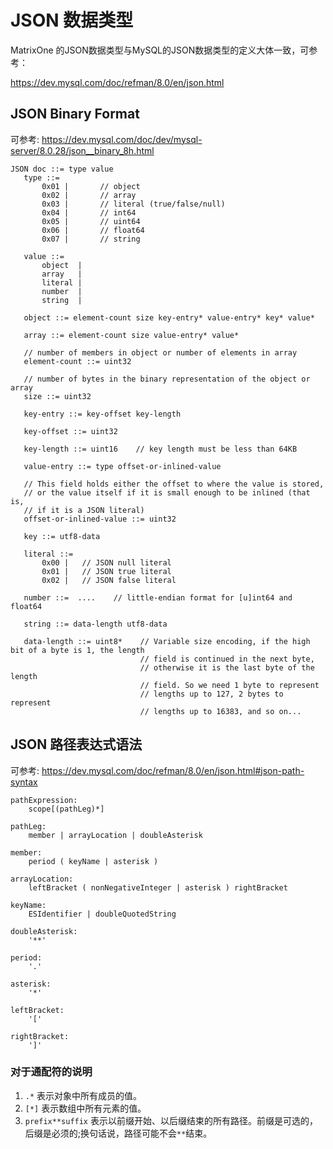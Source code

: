 # **JSON 数据类型**

MatrixOne 的JSON数据类型与MySQL的JSON数据类型的定义大体一致，可参考：

<https://dev.mysql.com/doc/refman/8.0/en/json.html>

## **JSON Binary Format**
可参考: <https://dev.mysql.com/doc/dev/mysql-server/8.0.28/json__binary_8h.html>

```
JSON doc ::= type value
   type ::=
       0x01 |       // object
       0x02 |       // array
       0x03 |       // literal (true/false/null)
       0x04 |       // int64
       0x05 |       // uint64
       0x06 |       // float64
       0x07 |       // string

   value ::=
       object  |
       array   |
       literal |
       number  |
       string  |

   object ::= element-count size key-entry* value-entry* key* value*

   array ::= element-count size value-entry* value*

   // number of members in object or number of elements in array
   element-count ::= uint32

   // number of bytes in the binary representation of the object or array
   size ::= uint32

   key-entry ::= key-offset key-length

   key-offset ::= uint32

   key-length ::= uint16    // key length must be less than 64KB

   value-entry ::= type offset-or-inlined-value

   // This field holds either the offset to where the value is stored,
   // or the value itself if it is small enough to be inlined (that is,
   // if it is a JSON literal)
   offset-or-inlined-value ::= uint32

   key ::= utf8-data

   literal ::=
       0x00 |   // JSON null literal
       0x01 |   // JSON true literal
       0x02 |   // JSON false literal

   number ::=  ....    // little-endian format for [u]int64 and float64

   string ::= data-length utf8-data

   data-length ::= uint8*    // Variable size encoding, if the high bit of a byte is 1, the length
                             // field is continued in the next byte,
                             // otherwise it is the last byte of the length
                             // field. So we need 1 byte to represent
                             // lengths up to 127, 2 bytes to represent
                             // lengths up to 16383, and so on...
```

## **JSON 路径表达式语法**
可参考: <https://dev.mysql.com/doc/refman/8.0/en/json.html#json-path-syntax>

```
pathExpression:
    scope[(pathLeg)*]

pathLeg:
    member | arrayLocation | doubleAsterisk

member:
    period ( keyName | asterisk )

arrayLocation:
    leftBracket ( nonNegativeInteger | asterisk ) rightBracket

keyName:
    ESIdentifier | doubleQuotedString

doubleAsterisk:
    '**'

period:
    '.'

asterisk:
    '*'

leftBracket:
    '['

rightBracket:
    ']'
```
### 对于通配符的说明
1. `.*` 表示对象中所有成员的值。
2. `[*]` 表示数组中所有元素的值。
3. `prefix**suffix` 表示以前缀开始、以后缀结束的所有路径。前缀是可选的，后缀是必须的;换句话说，路径可能不会`**`结束。